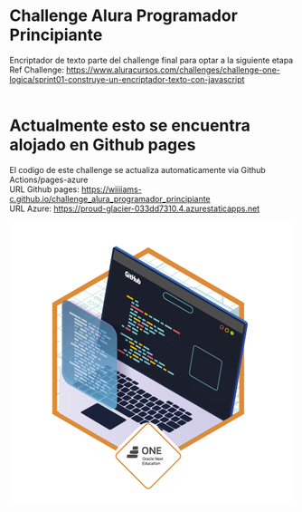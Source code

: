 # Challenge Alura Programador Principiante
Encriptador de texto parte del challenge final para optar a la siguiente etapa <br />
Ref Challenge: https://www.aluracursos.com/challenges/challenge-one-logica/sprint01-construye-un-encriptador-texto-con-javascript <br /><br />

# Actualmente esto se encuentra alojado en Github pages
El codigo de este challenge se actualiza automaticamente via Github Actions/pages-azure <br />
URL Github pages: https://wiiiiams-c.github.io/challenge_alura_programador_principiante <br />
URL Azure: https://proud-glacier-033dd7310.4.azurestaticapps.net

![](./src/images/alura_challenge_done.png "Challenge Alura OK")